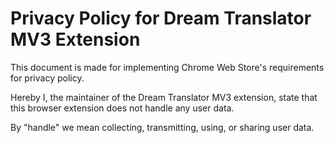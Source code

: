 # Privacy Policy for Dream Translator MV3 Extension

This document is made for implementing Chrome Web Store's requirements for privacy policy.

Hereby I, the maintainer of the Dream Translator MV3 extension, state that this browser extension does not handle any user data.

By "handle" we mean collecting, transmitting, using, or sharing user data.
